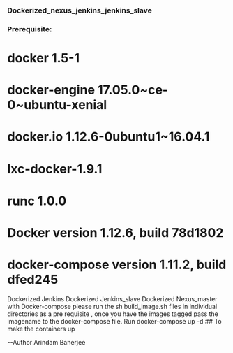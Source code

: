 ### Dockerized_nexus_jenkins_jenkins_slave
### Prerequisite:
# docker 1.5-1
# docker-engine 17.05.0~ce-0~ubuntu-xenial
# docker.io 1.12.6-0ubuntu1~16.04.1
# lxc-docker-1.9.1
# runc 1.0.0
# Docker version 1.12.6, build 78d1802
# docker-compose version 1.11.2, build dfed245
Dockerized Jenkins 
Dockerized Jenkins_slave
Dockerized Nexus_master
with Docker-compose
please run the sh build_image.sh files in individual directories as a pre requisite , once you have the images tagged pass the imagename
to the docker-compose file. Run docker-compose up -d ## To make the containers up

--Author Arindam Banerjee
